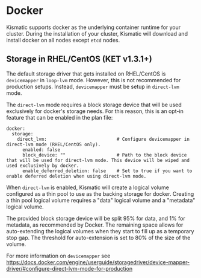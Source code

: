 # Docker

Kismatic supports docker as the underlying container runtime for your cluster. During the installation of your cluster, 
Kismatic will download and install docker on all nodes except `etcd` nodes.

## Storage in RHEL/CentOS (KET v1.3.1+)
The default storage driver that gets installed on RHEL/CentOS is `devicemapper` in `loop-lvm` mode. However, 
this is not recommended for production setups. Instead, `devicemapper` must be setup in `direct-lvm` mode. 

The `direct-lvm` mode requires a block storage device that will be used exclusively for docker's storage needs.
For this reason, this is an opt-in feature that can be enabled in the plan file:

```
docker:
  storage:
    direct_lvm:                          # Configure devicemapper in direct-lvm mode (RHEL/CentOS only).
      enabled: false
      block_device: ""                   # Path to the block device that will be used for direct-lvm mode. This device will be wiped and used exclusively by docker.
      enable_deferred_deletion: false    # Set to true if you want to enable deferred deletion when using direct-lvm mode.
```

When `direct-lvm` is enabled, Kismatic will create a logical volume configured as a thin pool to use as the backing storage
for docker. Creating a thin pool logical volume requires a "data" logical volume and a "metadata" logical volume.

The provided block storage device will be split 95% for data, and 1% for metadata, as recommended by Docker. The remaining 
space allows for auto-extending the logical volumes when they start to fill up as a temporary stop gap. 
The threshold for auto-extension is set to 80% of the size of the volume.

For more information on `devicemapper` see https://docs.docker.com/engine/userguide/storagedriver/device-mapper-driver/#configure-direct-lvm-mode-for-production
